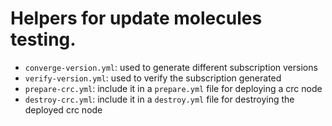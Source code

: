 # Helpers for update molecules testing.

- `converge-version.yml`: used to generate different subscription versions
- `verify-version.yml`: used to verify the subscription generated
- `prepare-crc.yml`: include it in a `prepare.yml` file for deploying a crc node
- `destroy-crc.yml`: include it in a `destroy.yml` file for destroying the deployed crc node
